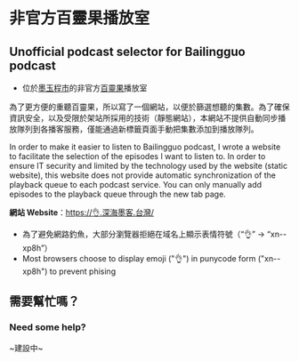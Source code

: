 # 非官方百靈果播放室

## Unofficial podcast selector for Bailingguo podcast

- 位於[墨玉程市](https://xn--2os22eixx6na.xn--kpry57d/)的非官方[百靈果](https://www.bailingguonews.com/)播放室

為了更方便的重聽百靈果，所以寫了一個網站，以便於篩選想聽的集數。為了確保資訊安全，以及受限於架站所採用的技術（靜態網站），本網站不提供自動同步播放隊列到各播客服務，僅能通過新標籤頁面手動把集數添加到播放隊列。

In order to make it easier to listen to Bailingguo podcast, I wrote a website to facilitate the selection of the episodes I want to listen to. In order to ensure IT security and limited by the technology used by the website (static website), this website does not provide automatic synchronization of the playback queue to each podcast service. You can only manually add episodes to the playback queue through the new tab page.

**網站 Website**：[https://👌.深海墨客.台灣/](https://xn--xp8h.xn--2os22eixx6na.xn--kpry57d/)

- 為了避免網路釣魚，大部分瀏覽器拒絕在域名上顯示表情符號（“👌” -> “xn--xp8h”）
- Most browsers choose to display emoji ("👌") in punycode form ("xn--xp8h") to prevent phising

## 需要幫忙嗎？

### Need some help?

~建設中~
